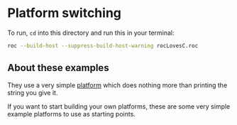 
# Platform switching

To run, `cd` into this directory and run this in your terminal:

```bash
roc --build-host --suppress-build-host-warning rocLovesC.roc
```

## About these examples

They use a very simple [platform](https://www.roc-lang.org/platforms) which does nothing more than printing the string you give it.

If you want to start building your own platforms, these are some very simple example platforms to use as starting points.
